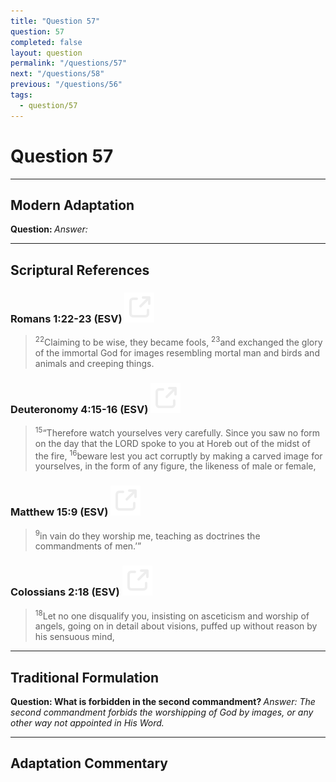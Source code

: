 ```yaml
---
title: "Question 57"
question: 57
completed: false
layout: question
permalink: "/questions/57"
next: "/questions/58"
previous: "/questions/56"
tags:
  - question/57
---
```

# Question 57
---
## Modern Adaptation
<strong>
    Question:
</strong>

<em>
    Answer:
</em>

---
## Scriptural References
### Romans 1:22-23 (ESV) <a href="https://biblegateway.com/passage/?search=Romans+1%3A22-23&version=ESV"><img src="/assets/svg/link.svg"/></a>
> <sup>22</sup>Claiming to be wise, they became fools,
> <sup>23</sup>and exchanged the glory of the immortal God for images resembling mortal man and birds and animals and creeping things.

### Deuteronomy 4:15-16 (ESV) <a href="https://biblegateway.com/passage/?search=Deuteronomy+4%3A15-16&version=ESV"><img src="/assets/svg/link.svg"/></a>
> <sup>15</sup>“Therefore watch yourselves very carefully. Since you saw no form on the day that the LORD spoke to you at Horeb out of the midst of the fire,
> <sup>16</sup>beware lest you act corruptly by making a carved image for yourselves, in the form of any figure, the likeness of male or female,

### Matthew 15:9 (ESV) <a href="https://biblegateway.com/passage/?search=Matthew+15%3A9&version=ESV"><img src="/assets/svg/link.svg"/></a>
> <sup>9</sup>in vain do they worship me, teaching as doctrines the commandments of men.’”

### Colossians 2:18 (ESV) <a href="https://biblegateway.com/passage/?search=Colossians+2%3A18&version=ESV"><img src="/assets/svg/link.svg"/></a>
> <sup>18</sup>Let no one disqualify you, insisting on asceticism and worship of angels, going on in detail about visions, puffed up without reason by his sensuous mind,

---
## Traditional Formulation
<strong>
    Question: What is forbidden in the second commandment?
</strong>

<em>
    Answer: The second commandment forbids the worshipping of God by images, or any other way not appointed in His Word.
</em>

---
## Adaptation Commentary
